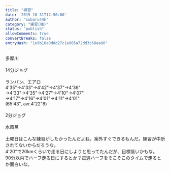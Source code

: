 ```yaml
---
title: "練習"
date: '2015-10-31T12:50:00'
author: "subaru44k"
category: "練習(強)"
status: "publish"
allowComments: true
convertBreaks: false
entryHash: "1e9b10a0d8d27c1e005a72dd3c68ea80"
---
```

多摩川<br>
<br>
14分ジョグ<br>
<br>
ランパン、エアロ<br>
4'35"→4'33"→4'42"→4'37"→4'36"<br>
→4'33"→4'35"→4'27"→4'10"→4'07"<br>
→4'17"→4'16"→4'01"→4'11"→4'01"<br>
(65'43", avr.4'22"8)<br>
<br>
2分ジョグ<br>
<br>
水風呂<br>
<br>
土曜日はこんな練習がしたかったんだよね。案外すぐできるもんだ。練習が中断されてないからだろうな。<br>
4'20"で20kmくらいで走る日にしようと思ってたんだが、目標低いかもな。<br>
90分以内でハーフ走る日にするとか？毎週ハーフをそこそこのタイムで走るとか面白いな。
